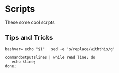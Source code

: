 # Scripts

These some cool scripts

## Tips and Tricks

```
bashvar= echo "$1" | sed -e 's/replace/withthis/g'

commandoutputslines | while read line; do
   echo $line;
done;
```

